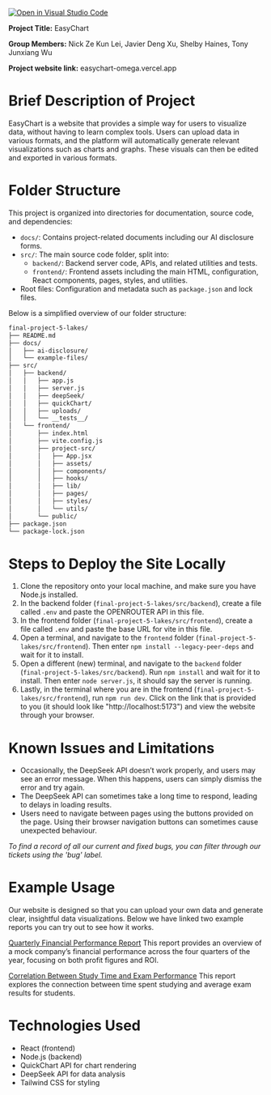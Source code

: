 [![Open in Visual Studio Code](https://classroom.github.com/assets/open-in-vscode-2e0aaae1b6195c2367325f4f02e2d04e9abb55f0b24a779b69b11b9e10269abc.svg)](https://classroom.github.com/online_ide?assignment_repo_id=19702202&assignment_repo_type=AssignmentRepo)


**Project Title:**
EasyChart

**Group Members:**
Nick Ze Kun Lei, Javier Deng Xu, Shelby Haines, Tony Junxiang Wu

**Project website link:** 
easychart-omega.vercel.app  

# Brief Description of Project
EasyChart is a website that provides a simple way for users to visualize data, without having to learn complex tools. Users can upload data in various formats, and the platform will automatically generate relevant visualizations such as charts and graphs. These visuals can then be edited and exported in various formats.


# Folder Structure
This project is organized into directories for documentation, source code, and dependencies:

- `docs/`: Contains project-related documents including our AI disclosure forms.   
- `src/`: The main source code folder, split into:  
  - `backend/`: Backend server code, APIs, and related utilities and tests.  
  - `frontend/`: Frontend assets including the main HTML, configuration, React components, pages, styles, and utilities.  
- Root files: Configuration and metadata such as `package.json` and lock files.

Below is a simplified overview of our folder structure:
```bash
final-project-5-lakes/
├── README.md
├── docs/
│   ├── ai-disclosure/
│   └── example-files/
├── src/
│   ├── backend/
│   │   ├── app.js
│   │   ├── server.js
│   │   ├── deepSeek/
│   │   ├── quickChart/
│   │   ├── uploads/
│   │   └── __tests__/
│   └── frontend/
│       ├── index.html
│       ├── vite.config.js
│       ├── project-src/
│       │   ├── App.jsx
│       │   ├── assets/
│       │   ├── components/
│       │   ├── hooks/
│       │   ├── lib/
│       │   ├── pages/
│       │   ├── styles/
│       │   └── utils/
│       └── public/
├── package.json
└── package-lock.json
```

# Steps to Deploy the Site Locally
1. Clone the repository onto your local machine, and make sure you have Node.js installed.
2. In the backend folder (`final-project-5-lakes/src/backend`), create a file called `.env` and paste the OPENROUTER API in this file.
3. In the frontend folder (`final-project-5-lakes/src/frontend`), create a file called `.env` and paste the base URL for vite in this file.
4. Open a terminal, and navigate to the `frontend` folder (`final-project-5-lakes/src/frontend`). Then enter `npm install --legacy-peer-deps` and wait for it to install.
5. Open a different (new) terminal, and navigate to the `backend` folder (`final-project-5-lakes/src/backend`). Run `npm install` and wait for it to install. Then enter `node server.js`, it should say the server is running.
6. Lastly, in the terminal where you are in the frontend (`final-project-5-lakes/src/frontend`), run `npm run dev`. Click on the link that is provided to you (it should look like "http://localhost:5173") and view the website through your browser.

# Known Issues and Limitations
- Occasionally, the DeepSeek API doesn’t work properly, and users may see an error message. When this happens, users can simply dismiss the error and try again.
- The DeepSeek API can sometimes take a long time to respond, leading to delays in loading results.
- Users need to navigate between pages using the buttons provided on the page. Using their browser navigation buttons can sometimes cause unexpected behaviour.   

_To find a record of all our current and fixed bugs, you can filter through our tickets using the 'bug' label._


# Example Usage
Our website is designed so that you can upload your own data and generate clear, insightful data visualizations. Below we have linked two example reports you can try out to see how it works.

[Quarterly Financial Performance Report](docs/example-files/Quarterly-Financial-Performance-Report.pdf)
This report provides an overview of a mock company’s financial performance across the four quarters of the year, focusing on both profit figures and ROI.

[Correlation Between Study Time and Exam Performance](docs/example-files/Study-Time-Grades-Correlation.pdf)
This report explores the connection between time spent studying and average exam results for students.

# Technologies Used
- React (frontend)  
- Node.js (backend)  
- QuickChart API for chart rendering  
- DeepSeek API for data analysis  
- Tailwind CSS for styling  
